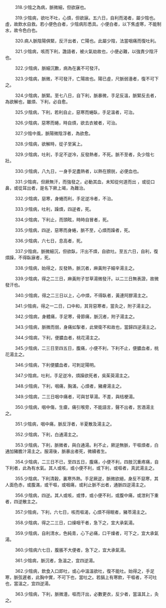 <p>&emsp;&emsp;
318.少陰之為病，脈微細，但欲寐也。
</p>
<p>&emsp;&emsp;
319.少陰病，欲吐不吐，心煩，但欲寐。五六日，自利而渴者，屬少陰也。虛，故飲水自救。若小便色白者，少陰病形悉具。小便白者，以下焦虛寒，不能制水，故令色白也。
</p>
<p>&emsp;&emsp;
320.病人脈陰陽俱緊，反汗出者，亡陽也。此屬少陰，法當咽痛而復吐利。
</p>
<p>&emsp;&emsp;
321.少陰病，咳而下利，譫語者，被火氣劫故也，小便必難，以強責少陰汗也。
</p>
<p>&emsp;&emsp;
322.少陰病，脈細沉數，病為在裏不可發汗。
</p>
<p>&emsp;&emsp;
323.少陰病，脈微，不可發汗，亡陽故也。陽已虛，尺脈弱濇者，復不可下之。
</p>
<p>&emsp;&emsp;
324.少陰病，脈緊。至七八日，自下利，脈暴微，手足反溫，脈緊反去者，為欲解也，雖煩、下利，必自愈。
</p>
<p>&emsp;&emsp;
325.少陰病，下利，若利自止，惡寒而蜷臥，手足溫者，可治。
</p>
<p>&emsp;&emsp;
326.少陰病，惡寒而蜷，時自煩，欲去衣被者，可治。
</p>
<p>&emsp;&emsp;
327.少陰中風，脈陽微陰浮者，為欲愈。
</p>
<p>&emsp;&emsp;
328.少陰病，欲解時，從子至寅上。
</p>
<p>&emsp;&emsp;
329.少陰病，吐利，手足不逆冷，反發熱者，不死。脈不至者，灸少陰七壯。
</p>
<p>&emsp;&emsp;
330.少陰病，八九日，一身手足盡熱者，以熱在膀胱，必便血也。
</p>
<p>&emsp;&emsp;
331.少陰病，但厥無汗，而強發之，必動其血，未知從何道而出 ，或從口鼻，或從耳出者，是名下厥上竭，為難治。
</p>
<p>&emsp;&emsp;
332.少陰病，惡寒，身蜷而利，手足逆冷者，不治。
</p>
<p>&emsp;&emsp;
333.少陰病，吐利，躁煩，四逆者，死。
</p>
<p>&emsp;&emsp;
334.少陰病，下利止，而頭眩，時時自冒者，死。
</p>
<p>&emsp;&emsp;
335.少陰病，四逆，惡寒而身蜷，脈不至，心煩而躁者，死。
</p>
<p>&emsp;&emsp;
336.少陰病，六七日，息高者，死。
</p>
<p>&emsp;&emsp;
337.少陰病，脈微細沉，但欲臥，汗出不煩，自欲吐。至五六日，自利，復煩躁，不得臥寐者，死。
</p>
<p>&emsp;&emsp;
338.少陰病，始得之，反發熱，脈沉者，麻黃附子細辛湯主之。
</p>
<p>&emsp;&emsp;
339.少陰病，得之二三日，麻黃附子甘草湯微發汗。以二三日無表證，故微發汗也。
</p>
<p>&emsp;&emsp;
340.少陰病，得之二三日以上，心中煩，不得臥者，黃連阿膠湯主之。
</p>
<p>&emsp;&emsp;
341.少陰病，得之一二日，口中和，其背惡寒者，當灸之，附子湯主之。
</p>
<p>&emsp;&emsp;
342.少陰病，身體痛，手足寒，骨節痛，脈沉者，附子湯主之。
</p>
<p>&emsp;&emsp;
343.少陰病，脈微而弱，身痛如掣者，此榮衛不和故也，當歸四逆湯主之。
</p>
<p>&emsp;&emsp;
344.少陰病，下利，便膿血者，桃花湯主之。
</p>
<p>&emsp;&emsp;
345.少陰病，二三日至四五日，腹痛，小便不利，下利不止，便膿血者，桃花湯主之。
</p>
<p>&emsp;&emsp;
346.少陰病，下利便膿血者，可刺足陽明。
</p>
<p>&emsp;&emsp;
347.少陰病，吐利，手足逆冷，煩躁欲死者，吳茱萸湯主之。
</p>
<p>&emsp;&emsp;
348.少陰病，下利，咽痛，胸滿，心煩者，豬膚湯主之。
</p>
<p>&emsp;&emsp;
349.少陰病，二三日咽中痛者，可與甘草湯。不差，與桔梗湯。
</p>
<p>&emsp;&emsp;
350.少陰病，咽中傷，生瘡，痛引喉旁，不能語言，聲不出者，苦酒湯主之。
</p>
<p>&emsp;&emsp;
351.少陰病，咽中痛，脈反浮者，半夏散及湯主之。
</p>
<p>&emsp;&emsp;
352.少陰病，下利，白通湯主之。
</p>
<p>&emsp;&emsp;
353.少陰病，下利，脈微者，與白通湯。利不止，厥逆無脈，干嘔煩者，白通加豬膽汁湯主之。服湯後，脈暴出者死，微續者生。
</p>
<p>&emsp;&emsp;
354.少陰病，二三日不已，至四五日，腹痛，小便不利，四肢沉重疼痛，自下利者，此為有水氣。其人或咳，或小便不利，或下利，或嘔者，真武湯主之。
</p>
<p>&emsp;&emsp;
355.少陰病，下利清穀，裏寒外熱。手足厥逆，脈微欲絕，身反不惡寒，其人面色赤，或腹滿，或干嘔，或咽痛，或利止脈不出者，通脈四逆湯主之。
</p>
<p>&emsp;&emsp;
356.少陰病，四逆。其人或咳，或悸，或小便不利，或腹中痛，或泄利下重者，四逆散主之。
</p>
<p>&emsp;&emsp;
357.少陰病，下利，六七日，咳而嘔渴，心煩不得眠者，豬苓湯主之。
</p>
<p>&emsp;&emsp;
358.少陰病，得之二三日，口燥咽干者，急下之，宜大承氣湯。
</p>
<p>&emsp;&emsp;
359.少陰病，自利清水，色純青，心下必痛，口干燥者，可下之，宜大承氣湯。
</p>
<p>&emsp;&emsp;
360.少陰病六七日，腹脹不大便者，急下之，宜大承氣湯。
</p>
<p>&emsp;&emsp;
361.少陰病，脈沉者，急溫之，宜四逆湯。
</p>
<p>&emsp;&emsp;
362.少陰病，飲食入口即吐，或心中溫溫欲吐，復不能吐。始得之，手足寒，脈弦遲者，此胸中實，不可下也，當吐之。若膈上有寒飲，干嘔者，不可吐也，當溫之，宜四逆湯。
</p>
<p>&emsp;&emsp;
363.少陰病，下利，脈微濇，嘔而汗出，必數更衣，反少者，當溫其上，灸之。
</p>